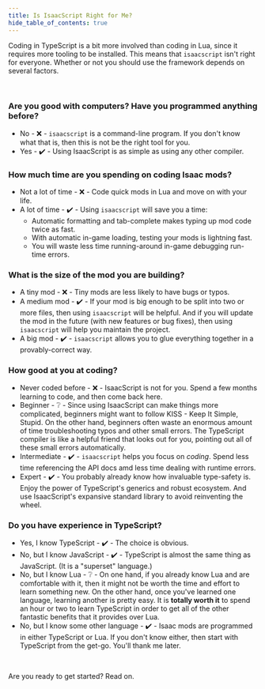 ```yaml
---
title: Is IsaacScript Right for Me?
hide_table_of_contents: true
---
```


Coding in TypeScript is a bit more involved than coding in Lua, since it requires more tooling to be installed. This means that `isaacscript` isn't right for everyone. Whether or not you should use the framework depends on several factors.

<br />

### Are you good with computers? Have you programmed anything before?

- No - ❌ - `isaacscript` is a command-line program. If you don't know what that is, then this is not be the right tool for you.
- Yes - ✔️ - Using IsaacScript is as simple as using any other compiler.

### How much time are you spending on coding Isaac mods?

- Not a lot of time - ❌ - Code quick mods in Lua and move on with your life.
- A lot of time - ✔️ - Using `isaacscript` will save you a time:
  - Automatic formatting and tab-complete makes typing up mod code twice as fast.
  - With automatic in-game loading, testing your mods is lightning fast.
  - You will waste less time running-around in-game debugging run-time errors.

### What is the size of the mod you are building?

- A tiny mod - ❌ - Tiny mods are less likely to have bugs or typos.
- A medium mod - ✔️ - If your mod is big enough to be split into two or more files, then using `isaacscript` will be helpful. And if you will update the mod in the future (with new features or bug fixes), then using `isaacscript` will help you maintain the project.
- A big mod - ✔️ - `isaacscript` allows you to glue everything together in a provably-correct way.

### How good at you at coding?

- Never coded before - ❌ - IsaacScript is not for you. Spend a few months learning to code, and then come back here.
- Beginner - ❔ - Since using IsaacScript can make things more complicated, beginners might want to follow KISS - Keep It Simple, Stupid. On the other hand, beginners often waste an enormous amount of time troubleshooting typos and other small errors. The TypeScript compiler is like a helpful friend that looks out for you, pointing out all of these small errors automatically.
- Intermediate - ✔️ - `isaacscript` helps you focus on _coding_. Spend less time referencing the API docs amd less time dealing with runtime errors.
- Expert - ✔️ - You probably already know how invaluable type-safety is. Enjoy the power of TypeScript's generics and robust ecosystem. And use IsaacScript's expansive standard library to avoid reinventing the wheel.

### Do you have experience in TypeScript?

- Yes, I know TypeScript - ✔️ - The choice is obvious.
- No, but I know JavaScript - ✔️ - TypeScript is almost the same thing as JavaScript. (It is a "superset" language.)
- No, but I know Lua - ❔ - On one hand, if you already know Lua and are comfortable with it, then it might not be worth the time and effort to learn something new. On the other hand, once you've learned one language, learning another is pretty easy. It is **totally worth it** to spend an hour or two to learn TypeScript in order to get all of the other fantastic benefits that it provides over Lua.
- No, but I know some other language - ✔️ - Isaac mods are programmed in either TypeScript or Lua. If you don't know either, then start with TypeScript from the get-go. You'll thank me later.

<br />

Are you ready to get started? Read on.
